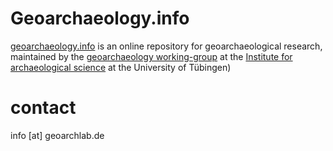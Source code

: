 # Geoarchaeology.info

[geoarchaeology.info](https://www.geoarchaeology.info/) is an online repository for geoarchaeological research, maintained by the [geoarchaeology working-group](https://www.geoarchlab.de) at the [Institute for archaeological science](https://uni-tuebingen.de/de/84538) at the University of Tübingen)

# contact

 info [at] geoarchlab.de
